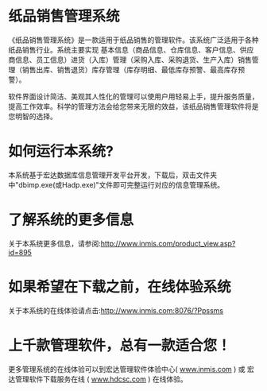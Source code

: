 # 纸品销售管理系统

《纸品销售管理系统》是一款适用于纸品销售的管理软件。该系统广泛适用于各种纸品销售行业。系统主要实现 基本信息（商品信息、仓库信息、客户信息、供应商信息、员工信息）进货（入库）管理（采购入库、采购退货、生产入库）销售管理（销售出库、销售退货）库存管理（库存明细、最低库存预警、最高库存预警）。

软件界面设计简洁、美观其人性化的管理可以使用户用轻易上手，提升服务质量，提高工作效率。科学的管理方法会给您带来无限的效益，该纸品销售管理软件将是您明智的选择。

# 如何运行本系统?

本系统基于宏达数据库信息管理开发平台开发，下载后，双击文件夹中"dbimp.exe(或Hadp.exe)"文件即可完整运行对应的信息管理系统。

# 了解系统的更多信息

关于本系统更多信息，请参阅:http://www.inmis.com/product_view.asp?id=895

# 如果希望在下载之前，在线体验系统

关于本系统的在线体验请点击:http://www.inmis.com:8076/?Ppssms

# 上千款管理软件，总有一款适合您！

更多管理系统的在线体验可以到宏达管理软件体验中心( www.inmis.com ) 或 宏达管理软件下载服务在线 ( www.hdcsc.com ) 在线体验。


